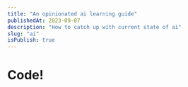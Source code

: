```yaml
---
title: "An opinionated ai learning guide"
publishedAt: 2023-09-07
description: "How to catch up with current state of ai"
slug: "ai"
isPublish: true
---
```


# Code!
